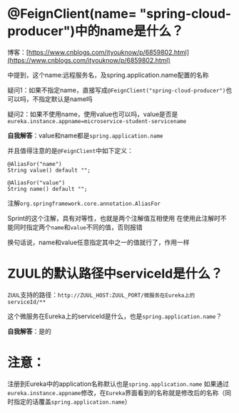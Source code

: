 # @FeignClient(name= "spring-cloud-producer")中的name是什么？

博客：[https://www.cnblogs.com/ityouknow/p/6859802.html](https://www.cnblogs.com/ityouknow/p/6859802.html)

中提到，这个name:远程服务名，及spring.application.name配置的名称

疑问1：如果不指定name，直接写成`@FeignClient("spring-cloud-producer")`也可以吗，不指定默认是name吗

疑问2：如果不使用name，使用value也可以吗，value是否是`eureka.instance.appname=microservice-student-servicename`

**自我解答**：value和name都是`spring.application.name`


并且值得注意的是`@FeignClient`中如下定义：

    @AliasFor("name")
    String value() default "";
    
    @AliasFor("value")
    String name() default "";

注解`org.springframework.core.annotation.AliasFor`

Sprint的这个注解，具有对等性，也就是两个注解值互相使用
在使用此注解时不能同时指定两个`name`和`value`不同的值，否则报错

换句话说，name和value任意指定其中之一的值就行了，作用一样


# ZUUL的默认路径中serviceId是什么？
`ZUUL`支持的路径：`http://ZUUL_HOST:ZUUL_PORT/微服务在Eureka上的serviceId/**`

这个微服务在Eureka上的serviceId是什么，也是`spring.application.name`？

**自我解答**：是的


# 注意：

注册到Eureka中的application名称默认也是`spring.application.name`
如果通过`eureka.instance.appname`修改，在`Eureka`界面看到的名称就是修改后的名称（同时指定的话覆盖`spring.application.name`）



